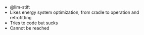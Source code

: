 - @lim-stift
- Likes energy system optimization, from cradle to operation and retrofitting
- Tries to code but sucks
- Cannot be reached

